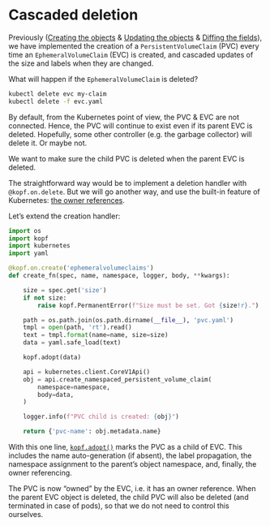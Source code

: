 # Cascaded deletion

Previously ([Creating the objects](creation.md) & [Updating the objects](updates.md) & [Diffing the fields](diffs.md)),
we have implemented the creation of a `PersistentVolumeClaim` (PVC)
every time an `EphemeralVolumeClaim` (EVC) is created,
and cascaded updates of the size and labels when they are changed.

What will happen if the `EphemeralVolumeClaim` is deleted?

```bash
kubectl delete evc my-claim
kubectl delete -f evc.yaml
```

By default, from the Kubernetes point of view, the PVC & EVC are not connected.
Hence, the PVC will continue to exist even if its parent EVC is deleted.
Hopefully, some other controller (e.g. the garbage collector) will delete it.
Or maybe not.

We want to make sure the child PVC is deleted when the parent EVC is deleted.

The straightforward way would be to implement a deletion handler
with `@kopf.on.delete`. But we will go another way, and use the
built-in feature of Kubernetes: [the owner references](https://kubernetes.io/docs/concepts/workloads/controllers/garbage-collection/).

Let’s extend the creation handler:

```python
import os
import kopf
import kubernetes
import yaml

@kopf.on.create('ephemeralvolumeclaims')
def create_fn(spec, name, namespace, logger, body, **kwargs):

    size = spec.get('size')
    if not size:
        raise kopf.PermanentError(f"Size must be set. Got {size!r}.")

    path = os.path.join(os.path.dirname(__file__), 'pvc.yaml')
    tmpl = open(path, 'rt').read()
    text = tmpl.format(name=name, size=size)
    data = yaml.safe_load(text)

    kopf.adopt(data)

    api = kubernetes.client.CoreV1Api()
    obj = api.create_namespaced_persistent_volume_claim(
        namespace=namespace,
        body=data,
    )

    logger.info(f"PVC child is created: {obj}")

    return {'pvc-name': obj.metadata.name}
```

With this one line, [`kopf.adopt()`](../packages/kopf.md#kopf.adopt) marks the PVC as a child of EVC.
This includes the name auto-generation (if absent), the label propagation,
the namespace assignment to the parent’s object namespace,
and, finally, the owner referencing.

The PVC is now “owned” by the EVC, i.e. it has an owner reference.
When the parent EVC object is deleted,
the child PVC will also be deleted (and terminated in case of pods),
so that we do not need to control this ourselves.
